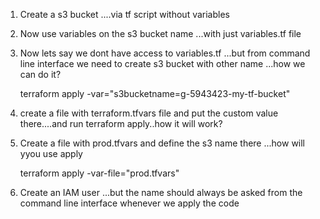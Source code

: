1) Create a s3 bucket ....via tf script without variables
 
2) Now use variables on the s3 bucket name ...with just variables.tf file 
 
3) Now lets say we dont have access to variables.tf ...but from command line interface we need to create s3 bucket with other name  ...how we can do it?
   
   terraform apply -var="s3bucketname=g-5943423-my-tf-bucket"

4) create a file with terraform.tfvars file and put the custom value there....and run terraform apply..how it will work?
   
5) Create a file with prod.tfvars and define the s3 name there ...how will yyou use apply

   terraform apply -var-file="prod.tfvars"

6) Create an IAM user ...but the name should always be asked from the command line interface whenever we apply the code
